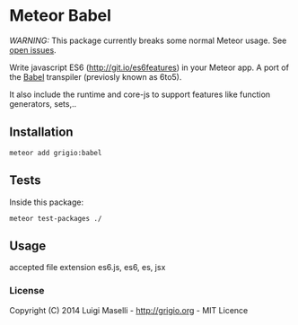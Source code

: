 # Meteor Babel

*WARNING:* This package currently breaks some normal Meteor usage. See [open issues](https://github.com/grigio/meteor-babel/issues?q=is%3Aopen).

Write javascript ES6 (http://git.io/es6features) in your Meteor app. A port of the [Babel](https://babeljs.io) transpiler (previosly known as 6to5).

It also include the runtime and core-js to support features like function generators, sets,..
 
## Installation
 
```
meteor add grigio:babel
```

## Tests

Inside this package:

```
meteor test-packages ./
```

## Usage
 
accepted file extension es6.js, es6, es, jsx

### License

Copyright (C) 2014 Luigi Maselli - http://grigio.org - MIT Licence
